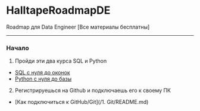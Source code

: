 # HalltapeRoadmapDE
Roadmap для Data Engineer [Все материалы бесплатны]
***
### Начало
1. Пройди эти два курса SQL и Python

- [SQL с нуля до оконок](https://karpov.courses/simulator-sql)
- [Python с нуля до базы](https://stepik.org/course/58852/syllabus)

2. Регистрируешься на Github и подключаешь его к своему ПК
 - [Как подключиться к GitHub/Git](/1. Git/README.md)
